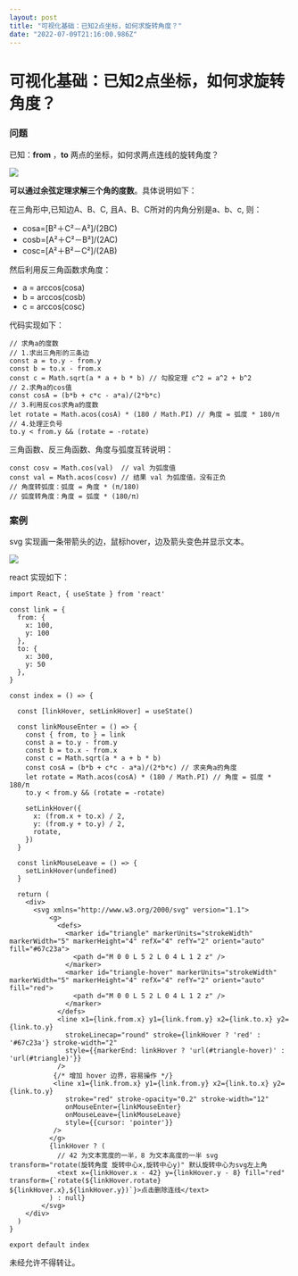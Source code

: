 ```yaml
---
layout: post
title: "可视化基础：已知2点坐标，如何求旋转角度？"
date: "2022-07-09T21:16:00.986Z"
---
```

可视化基础：已知2点坐标，如何求旋转角度？
=====================

### 问题

已知：**from** ，**to** 两点的坐标，如何求两点连线的旋转角度？

![](https://img2022.cnblogs.com/blog/806524/202207/806524-20220709201350356-833540194.png)

**可以通过余弦定理求解三个角的度数**。具体说明如下：

在三角形中,已知边A、B、C, 且A、B、C所对的内角分别是a、b、c, 则：

*   cosa=\[B²＋C²－A²\]/(2BC)
*   cosb=\[A²＋C²－B²\]/(2AC)
*   cosc=\[A²＋B²－C²\]/(2AB)

然后利用反三角函数求角度：

*   a = arccos(cosa)
*   b = arccos(cosb)
*   c = arccos(cosc)

代码实现如下：

    // 求角a的度数
    // 1.求出三角形的三条边
    const a = to.y - from.y
    const b = to.x - from.x
    const c = Math.sqrt(a * a + b * b) // 勾股定理 c^2 = a^2 + b^2
    // 2.求角a的cos值
    const cosA = (b*b + c*c - a*a)/(2*b*c)
    // 3.利用反cos求角a的度数
    let rotate = Math.acos(cosA) * (180 / Math.PI) // 角度 = 弧度 * 180/π
    // 4.处理正负号
    to.y < from.y && (rotate = -rotate)
    

三角函数、反三角函数、角度与弧度互转说明：

    const cosv = Math.cos(val)  // val 为弧度值
    const val = Math.acos(cosv) // 结果 val 为弧度值，没有正负
    // 角度转弧度：弧度 = 角度 * (π/180)
    // 弧度转角度：角度 = 弧度 * (180/π)
    

### 案例

svg 实现画一条带箭头的边，鼠标hover，边及箭头变色并显示文本。

![](https://img2022.cnblogs.com/blog/806524/202207/806524-20220709202137226-418230829.png)

react 实现如下：

    import React, { useState } from 'react'
    
    const link = {
      from: {
        x: 100,
        y: 100
      },
      to: {
        x: 300,
        y: 50
      },
    }
    
    const index = () => {
    
      const [linkHover, setLinkHover] = useState()
    
      const linkMouseEnter = () => {
        const { from, to } = link
        const a = to.y - from.y
        const b = to.x - from.x
        const c = Math.sqrt(a * a + b * b)
        const cosA = (b*b + c*c - a*a)/(2*b*c) // 求夹角a的角度
        let rotate = Math.acos(cosA) * (180 / Math.PI) // 角度 = 弧度 * 180/π
        to.y < from.y && (rotate = -rotate)
        
        setLinkHover({
          x: (from.x + to.x) / 2,
          y: (from.y + to.y) / 2,
          rotate,
        })
      }
    
      const linkMouseLeave = () => {
        setLinkHover(undefined)
      }
    
      return (
        <div>
          <svg xmlns="http://www.w3.org/2000/svg" version="1.1">
              <g>
                <defs>
                  <marker id="triangle" markerUnits="strokeWidth" markerWidth="5" markerHeight="4" refX="4" refY="2" orient="auto" fill="#67c23a">
                    <path d="M 0 0 L 5 2 L 0 4 L 1 2 z" />
                  </marker>
                  <marker id="triangle-hover" markerUnits="strokeWidth" markerWidth="5" markerHeight="4" refX="4" refY="2" orient="auto" fill="red">
                    <path d="M 0 0 L 5 2 L 0 4 L 1 2 z" />
                  </marker>
                </defs>
                <line x1={link.from.x} y1={link.from.y} x2={link.to.x} y2={link.to.y}
                  strokeLinecap="round" stroke={linkHover ? 'red' : '#67c23a'} stroke-width="2"
                  style={{markerEnd: linkHover ? 'url(#triangle-hover)' : 'url(#triangle)'}}
                />
               {/* 增加 hover 边界，容易操作 */}
               <line x1={link.from.x} y1={link.from.y} x2={link.to.x} y2={link.to.y}
                  stroke="red" stroke-opacity="0.2" stroke-width="12"
                  onMouseEnter={linkMouseEnter}
                  onMouseLeave={linkMouseLeave}
                  style={{cursor: 'pointer'}}
               />
              </g>
              {linkHover ? (
                // 42 为文本宽度的一半，8 为文本高度的一半 svg transform="rotate(旋转角度 旋转中心x,旋转中心y)" 默认旋转中心为svg左上角
                <text x={linkHover.x - 42} y={linkHover.y - 8} fill="red" transform={`rotate(${linkHover.rotate} ${linkHover.x},${linkHover.y})`}>点击删除连线</text>
              ) : null}
            </svg>
        </div>
      )
    }
    
    export default index
    

未经允许不得转让。